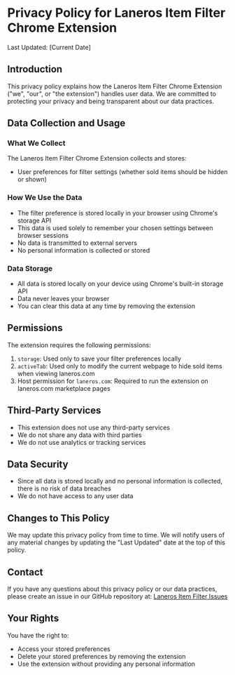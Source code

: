 # Privacy Policy for Laneros Item Filter Chrome Extension

Last Updated: [Current Date]

## Introduction

This privacy policy explains how the Laneros Item Filter Chrome Extension
("we", "our", or "the extension") handles user data. We are committed to
protecting your privacy and being transparent about our data practices.

## Data Collection and Usage

### What We Collect

The Laneros Item Filter Chrome Extension collects and stores:

- User preferences for filter settings (whether sold items should be hidden or
  shown)

### How We Use the Data

- The filter preference is stored locally in your browser using Chrome's
  storage API
- This data is used solely to remember your chosen settings between browser sessions
- No data is transmitted to external servers
- No personal information is collected or stored

### Data Storage

- All data is stored locally on your device using Chrome's built-in storage API
- Data never leaves your browser
- You can clear this data at any time by removing the extension

## Permissions

The extension requires the following permissions:

1. `storage`: Used only to save your filter preferences locally
2. `activeTab`: Used only to modify the current webpage to hide sold items when
   viewing laneros.com
3. Host permission for `laneros.com`: Required to run the extension on laneros.com
   marketplace pages

## Third-Party Services

- This extension does not use any third-party services
- We do not share any data with third parties
- We do not use analytics or tracking services

## Data Security

- Since all data is stored locally and no personal information is collected,
  there is no risk of data breaches
- We do not have access to any user data

## Changes to This Policy

We may update this privacy policy from time to time. We will notify users of any
material changes by updating the "Last Updated" date at the top of this policy.

## Contact

If you have any questions about this privacy policy or our data practices,
please create an issue in our GitHub repository at:
[Laneros Item Filter Issues](https://github.com/geektimus/laneros-item-filter/issues)

## Your Rights

You have the right to:

- Access your stored preferences
- Delete your stored preferences by removing the extension
- Use the extension without providing any personal information
